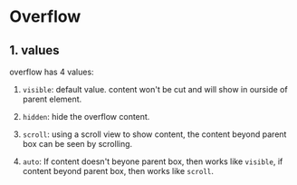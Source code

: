 # Overflow

## 1. values

overflow has 4 values:

  1. `visible`: default value. content won't be cut and will show in ourside of parent element.

  2. `hidden`: hide the overflow content.

  3. `scroll`: using a scroll view to show content, the content beyond parent box can be seen by scrolling.

  4. `auto`: If content doesn't beyone parent box, then works like `visible`, if content beyond parent box, then works like `scroll`.